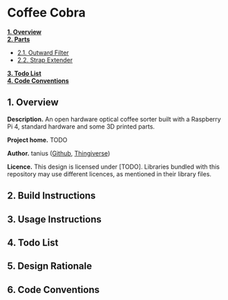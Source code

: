 # Coffee Cobra

**[1. Overview](#1-overview)**<br/>
**[2. Parts](#2-parts)**

* [2.1. Outward Filter](#21-outward-filter)
* [2.2. Strap Extender](#22-strap-extender)

**[3. Todo List](#3-todo-list)**<br/>
**[4. Code Conventions](#4-code-conventions)**<br/>


## 1. Overview

**Description.** An open hardware optical coffee sorter built with a Raspberry Pi 4, standard hardware and some 3D printed parts.

**Project home.** TODO

**Author.** tanius ([Github](https://github.com/tanius), [Thingiverse](https://www.thingiverse.com/tanius))

**Licence.** This design is licensed under [TODO]. Libraries bundled with this repository may use different licences, as mentioned in their library files.


## 2. Build Instructions


## 3. Usage Instructions


## 4. Todo List


## 5. Design Rationale




## 6. Code Conventions